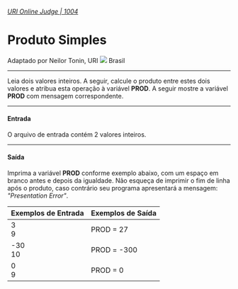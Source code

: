 ###### [URI Online Judge | 1004][1]
# Produto Simples
Adaptado por Neilor Tonin, URI ![][2] Brasil
***
Leia dois valores inteiros. A seguir, calcule o produto entre estes dois valores e atribua esta operação à variável **PROD**. A seguir mostre a variável **PROD** com mensagem correspondente.
***
#### Entrada
O arquivo de entrada contém 2 valores inteiros.
***
#### Saída
Imprima a variável **PROD** conforme exemplo abaixo, com um espaço em branco antes e depois da igualdade. Não esqueça de imprimir o fim de linha após o produto, caso contrário seu programa apresentará a mensagem: _"Presentation Error"_.

| Exemplos de Entrada                     | Exemplos de Saída                     |  
| :-                                      | :-                                    |  
| 3 <br> 9                                | PROD = 27                             | 
| -30 <br> 10                             | PROD = -300                           | 
| 0 <br> 9                                | PROD = 0                              | 

[1]: https://www.urionlinejudge.com.br/judge/pt/problems/view/1004
[2]: https://urionlinejudge.r.worldssl.net/gallery/images/flags/br.gif